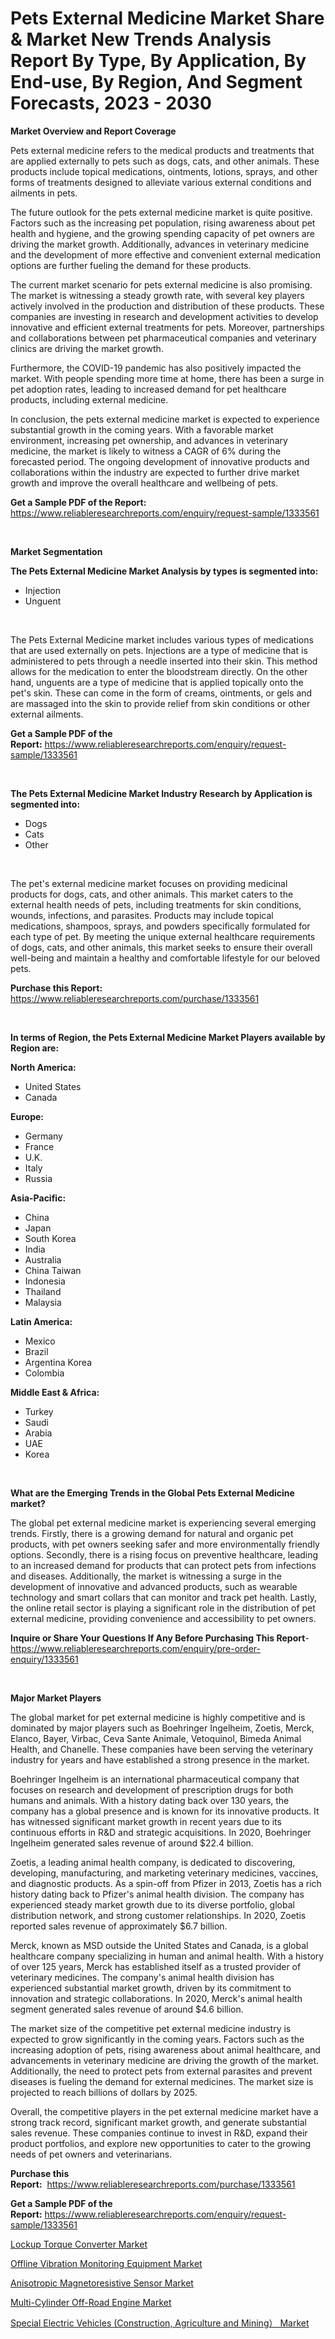 <p><h1>Pets External Medicine Market Share & Market New Trends Analysis Report By Type, By Application, By End-use, By Region, And Segment Forecasts, 2023 - 2030</h1></p><p><strong>Market Overview and Report Coverage</strong></p>
<p><p>Pets external medicine refers to the medical products and treatments that are applied externally to pets such as dogs, cats, and other animals. These products include topical medications, ointments, lotions, sprays, and other forms of treatments designed to alleviate various external conditions and ailments in pets.</p><p>The future outlook for the pets external medicine market is quite positive. Factors such as the increasing pet population, rising awareness about pet health and hygiene, and the growing spending capacity of pet owners are driving the market growth. Additionally, advances in veterinary medicine and the development of more effective and convenient external medication options are further fueling the demand for these products.</p><p>The current market scenario for pets external medicine is also promising. The market is witnessing a steady growth rate, with several key players actively involved in the production and distribution of these products. These companies are investing in research and development activities to develop innovative and efficient external treatments for pets. Moreover, partnerships and collaborations between pet pharmaceutical companies and veterinary clinics are driving the market growth.</p><p>Furthermore, the COVID-19 pandemic has also positively impacted the market. With people spending more time at home, there has been a surge in pet adoption rates, leading to increased demand for pet healthcare products, including external medicine.</p><p>In conclusion, the pets external medicine market is expected to experience substantial growth in the coming years. With a favorable market environment, increasing pet ownership, and advances in veterinary medicine, the market is likely to witness a CAGR of 6% during the forecasted period. The ongoing development of innovative products and collaborations within the industry are expected to further drive market growth and improve the overall healthcare and wellbeing of pets.</p></p>
<p><strong>Get a Sample PDF of the Report:</strong> <a href="https://www.reliableresearchreports.com/enquiry/request-sample/1333561">https://www.reliableresearchreports.com/enquiry/request-sample/1333561</a></p>
<p>&nbsp;</p>
<p><strong>Market Segmentation</strong></p>
<p><strong>The Pets External Medicine Market Analysis by types is segmented into:</strong></p>
<p><ul><li>Injection</li><li>Unguent</li></ul></p>
<p>&nbsp;</p>
<p><p>The Pets External Medicine market includes various types of medications that are used externally on pets. Injections are a type of medicine that is administered to pets through a needle inserted into their skin. This method allows for the medication to enter the bloodstream directly. On the other hand, unguents are a type of medicine that is applied topically onto the pet's skin. These can come in the form of creams, ointments, or gels and are massaged into the skin to provide relief from skin conditions or other external ailments.</p></p>
<p><strong>Get a Sample PDF of the Report:</strong>&nbsp;<a href="https://www.reliableresearchreports.com/enquiry/request-sample/1333561">https://www.reliableresearchreports.com/enquiry/request-sample/1333561</a></p>
<p>&nbsp;</p>
<p><strong>The Pets External Medicine Market Industry Research by Application is segmented into:</strong></p>
<p><ul><li>Dogs</li><li>Cats</li><li>Other</li></ul></p>
<p>&nbsp;</p>
<p><p>The pet's external medicine market focuses on providing medicinal products for dogs, cats, and other animals. This market caters to the external health needs of pets, including treatments for skin conditions, wounds, infections, and parasites. Products may include topical medications, shampoos, sprays, and powders specifically formulated for each type of pet. By meeting the unique external healthcare requirements of dogs, cats, and other animals, this market seeks to ensure their overall well-being and maintain a healthy and comfortable lifestyle for our beloved pets.</p></p>
<p><strong>Purchase this Report:</strong>&nbsp; <a href="https://www.reliableresearchreports.com/purchase/1333561">https://www.reliableresearchreports.com/purchase/1333561</a></p>
<p>&nbsp;</p>
<p><strong>In terms of Region, the Pets External Medicine Market Players available by Region are:</strong></p>
<p>
    <p> <strong> North America: </strong>
        <ul>
            <li>United States</li>
            <li>Canada</li>
        </ul>
        </p> 
    <p> <strong> Europe: </strong>
        <ul>
            <li>Germany</li>
            <li>France</li>
            <li>U.K.</li>
            <li>Italy</li>
            <li>Russia</li>
        </ul>
        </p> 
    <p> <strong> Asia-Pacific: </strong>
        <ul>
            <li>China</li>
            <li>Japan</li>
            <li>South Korea</li>
            <li>India</li>
            <li>Australia</li>
            <li>China Taiwan</li>
            <li>Indonesia</li>
            <li>Thailand</li>
            <li>Malaysia</li>
        </ul>
        </p> 
    <p> <strong> Latin America: </strong>
        <ul>
            <li>Mexico</li>
            <li>Brazil</li>
            <li>Argentina Korea</li>
            <li>Colombia</li>
        </ul>
        </p> 
    <p> <strong> Middle East & Africa: </strong>
        <ul>
            <li>Turkey</li>
            <li>Saudi</li>
            <li>Arabia</li>
            <li>UAE</li>
            <li>Korea</li>
        </ul>
    </p>
    </p>
<p>&nbsp;</p>
<p><strong>What are the Emerging Trends in the Global Pets External Medicine market?</strong></p>
<p><p>The global pet external medicine market is experiencing several emerging trends. Firstly, there is a growing demand for natural and organic pet products, with pet owners seeking safer and more environmentally friendly options. Secondly, there is a rising focus on preventive healthcare, leading to an increased demand for products that can protect pets from infections and diseases. Additionally, the market is witnessing a surge in the development of innovative and advanced products, such as wearable technology and smart collars that can monitor and track pet health. Lastly, the online retail sector is playing a significant role in the distribution of pet external medicine, providing convenience and accessibility to pet owners.</p></p>
<p><strong>Inquire or Share Your Questions If Any Before Purchasing This Report</strong>- <a href="https://www.reliableresearchreports.com/enquiry/pre-order-enquiry/1333561">https://www.reliableresearchreports.com/enquiry/pre-order-enquiry/1333561</a></p>
<p>&nbsp;</p>
<p><strong>Major Market Players</strong></p>
<p><p>The global market for pet external medicine is highly competitive and is dominated by major players such as Boehringer Ingelheim, Zoetis, Merck, Elanco, Bayer, Virbac, Ceva Sante Animale, Vetoquinol, Bimeda Animal Health, and Chanelle. These companies have been serving the veterinary industry for years and have established a strong presence in the market.</p><p>Boehringer Ingelheim is an international pharmaceutical company that focuses on research and development of prescription drugs for both humans and animals. With a history dating back over 130 years, the company has a global presence and is known for its innovative products. It has witnessed significant market growth in recent years due to its continuous efforts in R&D and strategic acquisitions. In 2020, Boehringer Ingelheim generated sales revenue of around $22.4 billion.</p><p>Zoetis, a leading animal health company, is dedicated to discovering, developing, manufacturing, and marketing veterinary medicines, vaccines, and diagnostic products. As a spin-off from Pfizer in 2013, Zoetis has a rich history dating back to Pfizer's animal health division. The company has experienced steady market growth due to its diverse portfolio, global distribution network, and strong customer relationships. In 2020, Zoetis reported sales revenue of approximately $6.7 billion.</p><p>Merck, known as MSD outside the United States and Canada, is a global healthcare company specializing in human and animal health. With a history of over 125 years, Merck has established itself as a trusted provider of veterinary medicines. The company's animal health division has experienced substantial market growth, driven by its commitment to innovation and strategic collaborations. In 2020, Merck's animal health segment generated sales revenue of around $4.6 billion.</p><p>The market size of the competitive pet external medicine industry is expected to grow significantly in the coming years. Factors such as the increasing adoption of pets, rising awareness about animal healthcare, and advancements in veterinary medicine are driving the growth of the market. Additionally, the need to protect pets from external parasites and prevent diseases is fueling the demand for external medicines. The market size is projected to reach billions of dollars by 2025.</p><p>Overall, the competitive players in the pet external medicine market have a strong track record, significant market growth, and generate substantial sales revenue. These companies continue to invest in R&D, expand their product portfolios, and explore new opportunities to cater to the growing needs of pet owners and veterinarians.</p></p>
<p><strong>Purchase this Report:</strong>&nbsp;&nbsp;<a href="https://www.reliableresearchreports.com/purchase/1333561">https://www.reliableresearchreports.com/purchase/1333561</a></p>
<p></p>
<p><strong>Get a Sample PDF of the Report:</strong>&nbsp;<a href="https://www.reliableresearchreports.com/enquiry/request-sample/1333561">https://www.reliableresearchreports.com/enquiry/request-sample/1333561</a></p>
<p><p><a href="https://medium.com/@mayekuhic/lockup-torque-converter-market-size-growth-forecast-2023-2030-97ef9e514d48">Lockup Torque Converter Market</a></p><p><a href="https://www.linkedin.com/pulse/decoding-offline-vibration-monitoring-equipment-market-hppfc/">Offline Vibration Monitoring Equipment Market</a></p><p><a href="https://medium.com/@edwinsporer/anisotropic-magnetoresistive-sensor-market-size-growth-forecast-2023-2030-d26e8a267c43">Anisotropic Magnetoresistive Sensor Market</a></p><p><a href="https://www.linkedin.com/pulse/multi-cylinder-off-road-engine-market-size-share-global-kpcjc/">Multi-Cylinder Off-Road Engine Market</a></p><p><a href="https://www.linkedin.com/pulse/special-electric-vehicles-construction-agriculture-mining-g22ic/">Special Electric Vehicles (Construction, Agriculture and Mining） Market</a></p></p>